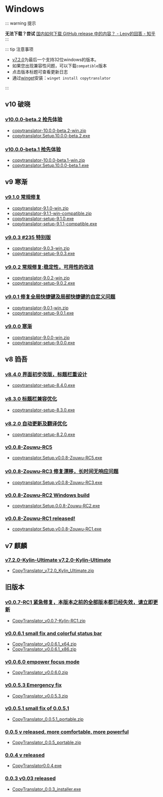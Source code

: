# Windows
::: warning 提示

**无法下载？尝试** [国内如何下载 GitHub release 中的内容？ - Leoy的回答 - 知乎](https://www.zhihu.com/question/48480151/answer/1085258807)
:::

::: tip 注意事项
- [v7.2.0](#v7)为最后一个支持32位windows的版本。
- 如果您出现兼容性问题，可以下载`compatible`版本
- 点击版本标题可查看更新日志
- 通过[winget](https://github.com/microsoft/winget-cli)安装：`winget install copytranslator`

:::
## v10 破晓
### [v10.0.0-beta.2 抢先体验](https://github.com/CopyTranslator/CopyTranslator/releases/tag/v10.0.0-beta.2)
- [copytranslator-10.0.0-beta.2-win.zip](https://github.com/CopyTranslator/CopyTranslator/releases/download/v10.0.0-beta.2/copytranslator-10.0.0-beta.2-win.zip)
- [copytranslator.Setup.10.0.0-beta.2.exe](https://github.com/CopyTranslator/CopyTranslator/releases/download/v10.0.0-beta.2/copytranslator.Setup.10.0.0-beta.2.exe)

### [v10.0.0-beta.1 抢先体验](https://github.com/CopyTranslator/CopyTranslator/releases/tag/v10.0.0-beta.1)
- [copytranslator-10.0.0-beta.1-win.zip](https://github.com/CopyTranslator/CopyTranslator/releases/download/v10.0.0-beta.1/copytranslator-10.0.0-beta.1-win.zip)
- [copytranslator.Setup.10.0.0-beta.1.exe](https://github.com/CopyTranslator/CopyTranslator/releases/download/v10.0.0-beta.1/copytranslator.Setup.10.0.0-beta.1.exe)

## v9 寒渐
### [v9.1.0 常规修复](https://github.com/CopyTranslator/CopyTranslator/releases/tag/v9.1.0)
- [copytranslator-9.1.0-win.zip](https://github.com/CopyTranslator/CopyTranslator/releases/download/v9.1.0/copytranslator-9.1.0-win.zip)
- [copytranslator-9.1.1-win-compatible.zip](https://github.com/CopyTranslator/CopyTranslator/releases/download/v9.1.0/copytranslator-9.1.1-win-compatible.zip)
- [copytranslator-setup-9.1.0.exe](https://github.com/CopyTranslator/CopyTranslator/releases/download/v9.1.0/copytranslator-setup-9.1.0.exe)
- [copytranslator-setup-9.1.1-compatible.exe](https://github.com/CopyTranslator/CopyTranslator/releases/download/v9.1.0/copytranslator-setup-9.1.1-compatible.exe)
### [v9.0.3 #235 特别版](https://github.com/CopyTranslator/CopyTranslator/releases/tag/v9.0.3)
- [copytranslator-9.0.3-win.zip](https://github.com/CopyTranslator/CopyTranslator/releases/download/v9.0.3/copytranslator-9.0.3-win.zip)
- [copytranslator-setup-9.0.3.exe](https://github.com/CopyTranslator/CopyTranslator/releases/download/v9.0.3/copytranslator-setup-9.0.3.exe)
### [v9.0.2 常规修复:稳定性，可用性的改进](https://github.com/CopyTranslator/CopyTranslator/releases/tag/v9.0.2)
- [copytranslator-9.0.2-win.zip](https://github.com/CopyTranslator/CopyTranslator/releases/download/v9.0.2/copytranslator-9.0.2-win.zip)
- [copytranslator-setup-9.0.2.exe](https://github.com/CopyTranslator/CopyTranslator/releases/download/v9.0.2/copytranslator-setup-9.0.2.exe)
### [v9.0.1 修复全局快捷键及局部快捷键的自定义问题](https://github.com/CopyTranslator/CopyTranslator/releases/tag/v9.0.1)
- [copytranslator-9.0.1-win.zip](https://github.com/CopyTranslator/CopyTranslator/releases/download/v9.0.1/copytranslator-9.0.1-win.zip)
- [copytranslator-setup-9.0.1.exe](https://github.com/CopyTranslator/CopyTranslator/releases/download/v9.0.1/copytranslator-setup-9.0.1.exe)
### [v9.0.0 寒渐](https://github.com/CopyTranslator/CopyTranslator/releases/tag/v9.0.0)
- [copytranslator-9.0.0-win.zip](https://github.com/CopyTranslator/CopyTranslator/releases/download/v9.0.0/copytranslator-9.0.0-win.zip)
- [copytranslator-setup-9.0.0.exe](https://github.com/CopyTranslator/CopyTranslator/releases/download/v9.0.0/copytranslator-setup-9.0.0.exe)

## v8 驺吾

### [v8.4.0 界面初步改版，标题栏重设计](https://github.com/CopyTranslator/CopyTranslator/releases/tag/v8.4.0)
- [copytranslator-setup-8.4.0.exe](https://github.com/CopyTranslator/CopyTranslator/releases/download/v8.4.0/copytranslator-setup-8.4.0.exe)
### [v8.3.0  标题栏兼容优化](https://github.com/CopyTranslator/CopyTranslator/releases/tag/v8.3.0)
- [copytranslator-setup-8.3.0.exe](https://github.com/CopyTranslator/CopyTranslator/releases/download/v8.3.0/copytranslator-setup-8.3.0.exe)
### [v8.2.0  自动更新及翻译优化](https://github.com/CopyTranslator/CopyTranslator/releases/tag/v8.2.0)
- [copytranslator-setup-8.2.0.exe](https://github.com/CopyTranslator/CopyTranslator/releases/download/v8.2.0/copytranslator-setup-8.2.0.exe)
### [v0.0.8-Zouwu-RC5 ](https://github.com/CopyTranslator/CopyTranslator/releases/tag/v0.0.8-Zouwu-RC5)
- [copytranslator.Setup.v0.0.8-Zouwu-RC5.exe](https://github.com/CopyTranslator/CopyTranslator/releases/download/v0.0.8-Zouwu-RC5/copytranslator.Setup.v0.0.8-Zouwu-RC5.exe)
### [v0.0.8-Zouwu-RC3  修复漂移，长时间无响应问题](https://github.com/CopyTranslator/CopyTranslator/releases/tag/v0.0.8-Zouwu-RC3)
- [copytranslator.Setup.v0.0.8-Zouwu-RC3.exe](https://github.com/CopyTranslator/CopyTranslator/releases/download/v0.0.8-Zouwu-RC3/copytranslator.Setup.v0.0.8-Zouwu-RC3.exe)
### [v0.0.8-Zouwu-RC2  Windows build](https://github.com/CopyTranslator/CopyTranslator/releases/tag/v0.0.8-Zouwu-RC2)
- [copytranslator.Setup.0.0.8-Zouwu-RC2.exe](https://github.com/CopyTranslator/CopyTranslator/releases/download/v0.0.8-Zouwu-RC2/copytranslator.Setup.0.0.8-Zouwu-RC2.exe)
### [v0.0.8-Zouwu-RC1  released!](https://github.com/CopyTranslator/CopyTranslator/releases/tag/v0.0.8-Zouwu-RC1)
- [copytranslator.Setup.v0.0.8-Zouwu-RC1.exe](https://github.com/CopyTranslator/CopyTranslator/releases/download/v0.0.8-Zouwu-RC1/copytranslator.Setup.v0.0.8-Zouwu-RC1.exe)

## v7 麒麟
### [v7.2.0-Kylin-Ultimate v7.2.0-Kylin-Ultimate](https://github.com/CopyTranslator/CopyTranslator/releases/tag/v7.2.0-Kylin-Ultimate)
- [CopyTranslator_v7.2.0_Kylin_Ultimate.zip](https://github.com/CopyTranslator/CopyTranslator/releases/download/v7.2.0-Kylin-Ultimate/CopyTranslator_v7.2.0_Kylin_Ultimate.zip)

## 旧版本
### [v0.0.7-RC1 紧急修复，本版本之前的全部版本都已经失效，请立即更新](https://github.com/CopyTranslator/CopyTranslator/releases/tag/v0.0.7-RC1)
- [CopyTranslator_v0.0.7-Kylin-RC1.zip](https://github.com/CopyTranslator/CopyTranslator/releases/download/v0.0.7-RC1/CopyTranslator_v0.0.7-Kylin-RC1.zip)
### [v0.0.6.1  small fix and colorful status bar](https://github.com/CopyTranslator/CopyTranslator/releases/tag/v0.0.6.1)
- [CopyTranslator_v0.0.6.1_x64.zip](https://github.com/CopyTranslator/CopyTranslator/releases/download/v0.0.6.1/CopyTranslator_v0.0.6.1_x64.zip)
- [CopyTranslator_v0.0.6.1_x86.zip](https://github.com/CopyTranslator/CopyTranslator/releases/download/v0.0.6.1/CopyTranslator_v0.0.6.1_x86.zip)
### [v0.0.6.0  empower focus mode](https://github.com/CopyTranslator/CopyTranslator/releases/tag/v0.0.6.0)
- [CopyTranslator_v0.0.6.0.zip](https://github.com/CopyTranslator/CopyTranslator/releases/download/v0.0.6.0/CopyTranslator_v0.0.6.0.zip)
### [v0.0.5.3  Emergency fix](https://github.com/CopyTranslator/CopyTranslator/releases/tag/v0.0.5.3)
- [CopyTranslator_v0.0.5.3.zip](https://github.com/CopyTranslator/CopyTranslator/releases/download/v0.0.5.3/CopyTranslator_v0.0.5.3.zip)
### [v0.0.5.1 small fix of 0.0.5.1](https://github.com/CopyTranslator/CopyTranslator/releases/tag/v0.0.5.1)
- [CopyTranslator_0.0.5.1_portable.zip](https://github.com/CopyTranslator/CopyTranslator/releases/download/v0.0.5.1/CopyTranslator_0.0.5.1_portable.zip)
### [0.0.5 v released, more comfortable, more powerful](https://github.com/CopyTranslator/CopyTranslator/releases/tag/0.0.5)
- [CopyTranslator_0.0.5_portable.zip](https://github.com/CopyTranslator/CopyTranslator/releases/download/0.0.5/CopyTranslator_0.0.5_portable.zip)
### [0.0.4 v released](https://github.com/CopyTranslator/CopyTranslator/releases/tag/0.0.4)
- [CopyTranslator0.0.4.exe](https://github.com/CopyTranslator/CopyTranslator/releases/download/0.0.4/CopyTranslator0.0.4.exe)
### [0.0.3 v0.03 released](https://github.com/CopyTranslator/CopyTranslator/releases/tag/0.0.3)
- [CopyTranslator_0.0.3_installer.exe](https://github.com/CopyTranslator/CopyTranslator/releases/download/0.0.3/CopyTranslator_0.0.3_installer.exe)
